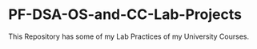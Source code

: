 # PF-DSA-OS-and-CC-Lab-Projects
This Repository has some of my Lab Practices of my University Courses.
